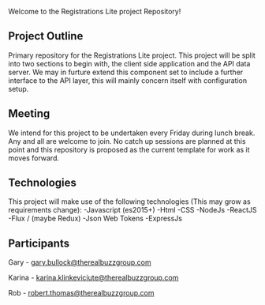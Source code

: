 Welcome to the Registrations Lite project Repository!

Project Outline
---------------
Primary repository for the Registrations Lite project. This project will be split into two sections to begin with, the client side application and the API data server. We may in furture extend this component set to include a further interface to the API layer, this will mainly concern itself with configuration setup.

Meeting
-------
We intend for this project to be undertaken every Friday during lunch break. Any and all are welcome to join. No catch up sessions are planned at this point and this repository is proposed as the current template for work as it moves forward.

Technologies
------------
This project will make use of the following technologies (This may grow as requirements change):
-Javascript (es2015+)
-Html
-CSS
-NodeJs
-ReactJS
-Flux / (maybe Redux)
-Json Web Tokens
-ExpressJs

Participants
------------
Gary - gary.bullock@therealbuzzgroup.com

Karina - karina.klinkeviciute@therealbuzzgroup.com

Rob - robert.thomas@therealbuzzgroup.com
